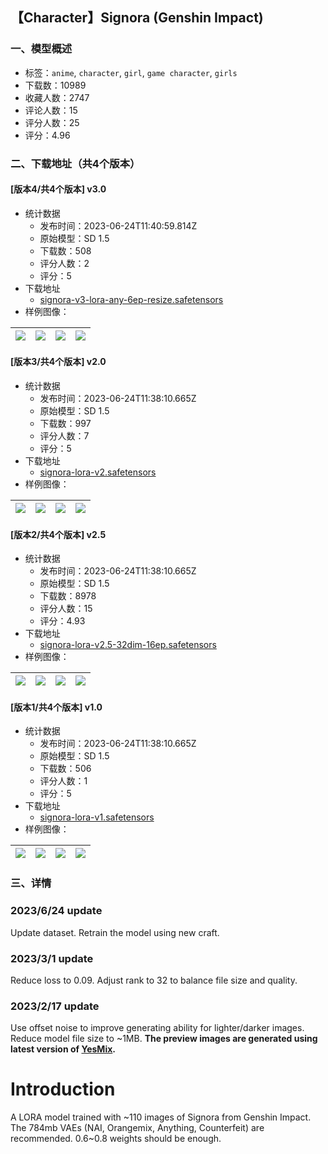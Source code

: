 ## 【Character】Signora (Genshin Impact)
### 一、模型概述

- 标签：`anime`, `character`, `girl`, `game character`, `girls`
- 下载数：10989
- 收藏人数：2747
- 评论人数：15
- 评分人数：25
- 评分：4.96

### 二、下载地址（共4个版本）

#### [版本4/共4个版本] v3.0

- 统计数据
  - 发布时间：2023-06-24T11:40:59.814Z
  - 原始模型：SD 1.5
  - 下载数：508
  - 评分人数：2
  - 评分：5
- 下载地址
  - [signora-v3-lora-any-6ep-resize.safetensors](https://civitai.com/api/download/models/102890)
- 样例图像：

| <img src="https://image.civitai.com/xG1nkqKTMzGDvpLrqFT7WA/3d070786-6f46-491b-9dc3-fe94b250ba79/width=450/1270196.jpeg" /> | <img src="https://image.civitai.com/xG1nkqKTMzGDvpLrqFT7WA/0074f114-ba98-431e-82a6-133717b3a037/width=450/1270195.jpeg" /> | <img src="https://image.civitai.com/xG1nkqKTMzGDvpLrqFT7WA/d73db19c-860e-4b76-a230-9699c9dcb07a/width=450/1270184.jpeg" /> | <img src="https://image.civitai.com/xG1nkqKTMzGDvpLrqFT7WA/1a78fd9b-f453-454c-b3c2-11fd9cd099db/width=450/1270185.jpeg" /> |
| ---- | ---- | ---- | ---- |

#### [版本3/共4个版本] v2.0

- 统计数据
  - 发布时间：2023-06-24T11:38:10.665Z
  - 原始模型：SD 1.5
  - 下载数：997
  - 评分人数：7
  - 评分：5
- 下载地址
  - [signora-lora-v2.safetensors](https://civitai.com/api/download/models/11707)
- 样例图像：

| <img src="https://image.civitai.com/xG1nkqKTMzGDvpLrqFT7WA/5bda0088-01bb-4993-9c4e-673885253c00/width=450/111878.jpeg" /> | <img src="https://image.civitai.com/xG1nkqKTMzGDvpLrqFT7WA/37b9d5d3-67ce-4ae5-9bb8-33500b87cc00/width=450/111877.jpeg" /> | <img src="https://image.civitai.com/xG1nkqKTMzGDvpLrqFT7WA/6e32e819-2222-4d8c-1c57-d9dd349e2200/width=450/111876.jpeg" /> | <img src="https://image.civitai.com/xG1nkqKTMzGDvpLrqFT7WA/2487f4f7-826f-4ec7-3466-f6741ee32800/width=450/111875.jpeg" /> |
| ---- | ---- | ---- | ---- |

#### [版本2/共4个版本] v2.5

- 统计数据
  - 发布时间：2023-06-24T11:38:10.665Z
  - 原始模型：SD 1.5
  - 下载数：8978
  - 评分人数：15
  - 评分：4.93
- 下载地址
  - [signora-lora-v2.5-32dim-16ep.safetensors](https://civitai.com/api/download/models/17079)
- 样例图像：

| <img src="https://image.civitai.com/xG1nkqKTMzGDvpLrqFT7WA/9e041991-1280-4d75-c8d0-d3ba94dbc400/width=450/173006.jpeg" /> | <img src="https://image.civitai.com/xG1nkqKTMzGDvpLrqFT7WA/224c214d-4cee-4eaf-656f-643a7f293800/width=450/173005.jpeg" /> | <img src="https://image.civitai.com/xG1nkqKTMzGDvpLrqFT7WA/541edc87-f9ff-42c9-6ead-94c4b7d60d00/width=450/173004.jpeg" /> | <img src="https://image.civitai.com/xG1nkqKTMzGDvpLrqFT7WA/708040b1-aec8-45a5-af39-3d69427ca300/width=450/173003.jpeg" /> |
| ---- | ---- | ---- | ---- |

#### [版本1/共4个版本] v1.0

- 统计数据
  - 发布时间：2023-06-24T11:38:10.665Z
  - 原始模型：SD 1.5
  - 下载数：506
  - 评分人数：1
  - 评分：5
- 下载地址
  - [signora-lora-v1.safetensors](https://civitai.com/api/download/models/10226)
- 样例图像：

| <img src="https://image.civitai.com/xG1nkqKTMzGDvpLrqFT7WA/edf176c3-5a52-4daf-eb8a-0cad64c38100/width=450/99929.jpeg" /> | <img src="https://image.civitai.com/xG1nkqKTMzGDvpLrqFT7WA/63608d98-8b6a-4a15-7a8d-cd8cba07f400/width=450/99921.jpeg" /> | <img src="https://image.civitai.com/xG1nkqKTMzGDvpLrqFT7WA/ab24cac3-fcda-44d9-4e37-e216d4464000/width=450/99928.jpeg" /> | <img src="https://image.civitai.com/xG1nkqKTMzGDvpLrqFT7WA/556da204-acd4-4d69-e8a2-d41370623600/width=450/99927.jpeg" /> |
| ---- | ---- | ---- | ---- |


### 三、详情
<h3 id="heading-311">2023/6/24 update</h3><p>Update dataset. Retrain the model using new craft.</p><h3 id="heading-312">2023/3/1 update</h3><p>Reduce loss to 0.09. Adjust rank to 32 to balance file size and quality.</p><h3 id="heading-313">2023/2/17 update</h3><p>Use offset noise to improve generating ability for lighter/darker images. Reduce model file size to ~1MB. <strong>The preview images are generated using latest version of </strong><a target="_blank" rel="ugc" href="https://civitai.com/models/9139/yesmix"><strong>YesMix</strong></a><strong>.</strong></p><h1 id="heading-314">Introduction</h1><p>A LORA model trained with ~110 images of Signora from Genshin Impact. The 784mb VAEs (NAI, Orangemix, Anything, Counterfeit) are recommended. 0.6~0.8 weights should be enough.</p>